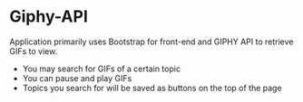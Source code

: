# Giphy-API

Application primarily uses Bootstrap for front-end and GIPHY API to retrieve GIFs to view. 

- You may search for GIFs of a certain topic
- You can pause and play GIFs
- Topics you search for will be saved as buttons on the top of the page
